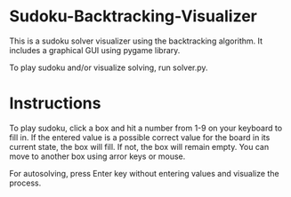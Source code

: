 # Sudoku-Backtracking-Visualizer
This is a sudoku solver visualizer using the backtracking algorithm. It includes a graphical GUI using pygame library.

To play sudoku and/or visualize solving, run solver.py.

# Instructions
To play sudoku, click a box and hit a number from 1-9 on your keyboard to fill in. If the entered value is a possible correct value for the board in its current state, the box will fill. If not, the box will remain empty. You can move to another box using arror keys or mouse.

For autosolving, press Enter key without entering values and visualize the process.

